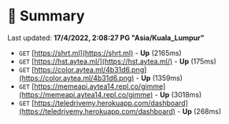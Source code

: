 # 📖 Summary
Last updated: **17/4/2022, 2:08:27 PG "Asia/Kuala_Lumpur"**

- `GET` [https://shrt.ml](https://shrt.ml) - **Up** (2165ms)
- `GET` [https://hst.aytea.ml/](https://hst.aytea.ml/) - **Up** (175ms)
- `GET` [https://color.aytea.ml/4b31d6.png](https://color.aytea.ml/4b31d6.png) - **Up** (1359ms)
- `GET` [https://memeapi.aytea14.repl.co/gimme](https://memeapi.aytea14.repl.co/gimme) - **Up** (3018ms)
- `GET` [https://teledrivemy.herokuapp.com/dashboard](https://teledrivemy.herokuapp.com/dashboard) - **Up** (268ms)
